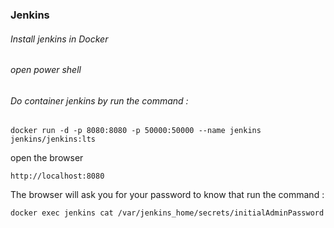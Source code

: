 ### Jenkins
###### Install jenkins in Docker
###### open power shell
###### Do container jenkins by run the command :
```
docker run -d -p 8080:8080 -p 50000:50000 --name jenkins jenkins/jenkins:lts 
```
open the browser
 ```
http://localhost:8080
```
The browser will ask you for your password to know that run the command :
```
docker exec jenkins cat /var/jenkins_home/secrets/initialAdminPassword
```

